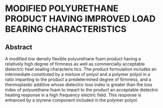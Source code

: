 # MODIFIED POLYURETHANE PRODUCT HAVING IMPROVED LOAD BEARING CHARACTERISTICS

## Abstract
A modified low density flexible polyurethane foam product having a relatively high degree of firmness as well as commercially acceptable dielectric heat sealing characteris tics. The product formulation includes an intermediate constituted by a mixture of polyol and a polymer polyol in a ratio imparting to the product a predetermined degree of firmness, and a thermoplastic additive whose dielectric loss index is greater than the loss index of polyurethane foam to impart to the product an acceptable dielectric heating response in a high frequency electric field. This response is enhanced by a styrene component included in the polymer polyol.